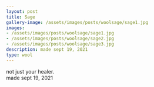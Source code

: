 ```yaml
---
layout: post
title: Sage
gallery-image: /assets/images/posts/woolsage/sage1.jpg
images: 
- /assets/images/posts/woolsage/sage1.jpg
- /assets/images/posts/woolsage/sage2.jpg
- /assets/images/posts/woolsage/sage3.jpg
description: made sept 19, 2021
type: wool
---
```


not just your healer. <Br>
made sept 19, 2021
